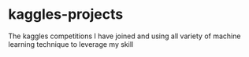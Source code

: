 # kaggles-projects
The kaggles competitions I have joined and using all variety of machine learning technique to leverage my skill
